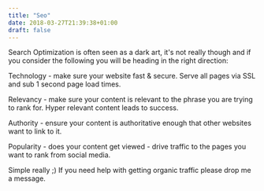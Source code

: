 ```yaml
---
title: "Seo"
date: 2018-03-27T21:39:38+01:00
draft: false
---
```


Search Optimization is often seen as a dark art, it's not really though and if you consider the following you will be heading in the right direction:

Technology - make sure your website fast & secure. Serve all pages via SSL and sub 1 second page load times.

Relevancy - make sure your content is relevant to the phrase you are trying to rank for. Hyper relevant content leads to success.

Authority - ensure your content is authoritative enough that other websites want to link to it.

Popularity - does your content get viewed - drive traffic to the pages you want to rank from social media.

Simple really ;) If you need help with getting organic traffic please drop me a message.
